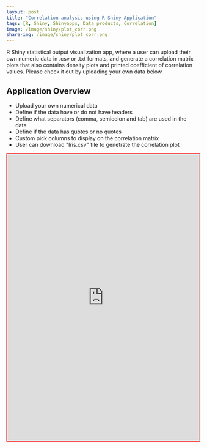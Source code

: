 ```yaml
---
layout: post
title: "Correlation analysis using R Shiny Application"
tags: [R, Shiny, Shinyapps, Data products, Correlation]
image: /image/shiny/plot_corr.png
share-img: /image/shiny/plot_corr.png
---
```


R Shiny statistical output visualization app, where a user can upload their own numeric data in .csv or .txt formats, and generate a correlation matrix plots that also contains density plots and printed coefficient of correlation values. Please check it out by uploading your own data below.

## Application Overview

- Upload your own numerical data
- Define if the data have or do not have headers
- Define what separators (comma, semicolon and tab) are used in the data
- Define if the data has quotes or no quotes
- Custom pick columns to display on the correlation matrix
- User can download "Iris.csv" file to genetrate the correlation plot

<iframe src="https://avinashkarn.shinyapps.io/correlation_shinyR_1/" 
        style="border: 2px solid red; width: 100%; height: 750px;">
It looks like your browser doesn't support iframes.
</iframe>

